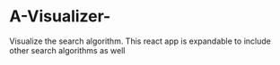 # A-Visualizer-
Visualize the search algorithm. This react app is expandable to include other search algorithms as well
